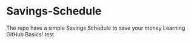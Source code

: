 # Savings-Schedule
The repo have a simple Savings Schedule to save  your money
L e a r n i n g   G i t H u b   B a s i c s ! 
 test

 
